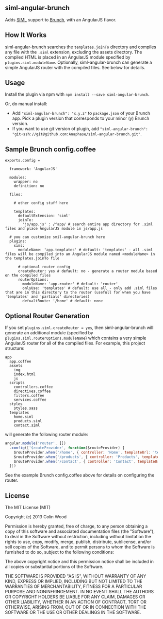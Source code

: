 ## siml-angular-brunch
Adds [SIML](https://github.com/padolsey/SIML) support to [Brunch](http://brunch.io), with an AngularJS flavor.

## How It Works
siml-angular-brunch searches the `templates.joinTo` directory and compiles any file with the `.siml` extension, excluding the assets directory. The compiled HTML is placed in an AngularJS module specified by `plugins.siml.moduleName`. Optionally, siml-angular-brunch can generate a simple AngularJS router with the compiled files. See below for details.

## Usage
Install the plugin via npm with `npm install --save siml-angular-brunch`.

Or, do manual install:

* Add `"siml-angular-brunch": "x.y.z"` to `package.json` of your Brunch app. Pick a plugin version that corresponds to your minor (y) Brunch version.
* If you want to use git version of plugin, add `"siml-angular-brunch": "git+ssh://git@github.com:Anaphase/siml-angular-brunch.git"`.

## Sample Brunch config.coffee
```coffee-script
exports.config =
  
  framework: 'AngularJS'
  
  modules:
    wrapper: no
    definition: no
  
  files:
    
    # other config stuff here
    
    templates:
      defaultExtension: 'siml'
      joinTo:
        'js/app.js' : /^app/ # search entire app directory for .siml files and place AngularJS module in js/app.js
  
  # you can customize smil-angular-brunch here
  plugins:
    siml:
      moduleName: 'app.templates' # default: 'templates' - all .siml files will be compiled into an AngularJS module named <moduleName> in the templates.joinTo file
      
      # optional router config
      createRouter: yes # default: no - generate a router module based on the compiled files
      routerOptions:
        moduleName: 'app.router' # default: 'router'
        onlyUse: 'templates' # default: use all - only add .siml files that are in this directory to the router (usefull for when you have 'templates' and 'partials' directories)
        defualtRoute: '/home' # default: none
```

## Optional Router Generation
If you set `plugins.siml.createRouter = yes`, then siml-angular-brunch will generate an additional module (specified by `plugins.siml.routerOptions.moduleName`) which contains a very simple AngularJS router for all of the compiled files. For example, this project structure:

```
app
  app.coffee
  assets
    img
    index.html
    js
  scripts
    controllers.coffee
    directives.coffee
    filters.coffee
    services.coffee
  styles
    styles.sass
  templates
    home.siml
    products.siml
    contact.siml
```

will generate the following router module:

```javascript
angular.module('router', [])
  .config(['$routeProvider', function($routeProvider) {
    $routeProvider.when('/home', { controller: 'Home', templateUrl: 'templates/home.html' });
    $routeProvider.when('/products', { controller: 'Products', templateUrl: 'templates/products.html' });
    $routeProvider.when('/contact', { controller: 'Contact', templateUrl: 'templates/contact.html' });
  }])
```

See the example Brunch config.coffee above for details on configuring the router.

## License

The MIT License (MIT)

Copyright (c) 2013 Colin Wood

Permission is hereby granted, free of charge, to any person obtaining a copy
of this software and associated documentation files (the "Software"), to deal
in the Software without restriction, including without limitation the rights
to use, copy, modify, merge, publish, distribute, sublicense, and/or sell
copies of the Software, and to permit persons to whom the Software is
furnished to do so, subject to the following conditions:

The above copyright notice and this permission notice shall be included in
all copies or substantial portions of the Software.

THE SOFTWARE IS PROVIDED "AS IS", WITHOUT WARRANTY OF ANY KIND, EXPRESS OR
IMPLIED, INCLUDING BUT NOT LIMITED TO THE WARRANTIES OF MERCHANTABILITY,
FITNESS FOR A PARTICULAR PURPOSE AND NONINFRINGEMENT. IN NO EVENT SHALL THE
AUTHORS OR COPYRIGHT HOLDERS BE LIABLE FOR ANY CLAIM, DAMAGES OR OTHER
LIABILITY, WHETHER IN AN ACTION OF CONTRACT, TORT OR OTHERWISE, ARISING FROM,
OUT OF OR IN CONNECTION WITH THE SOFTWARE OR THE USE OR OTHER DEALINGS IN
THE SOFTWARE.
